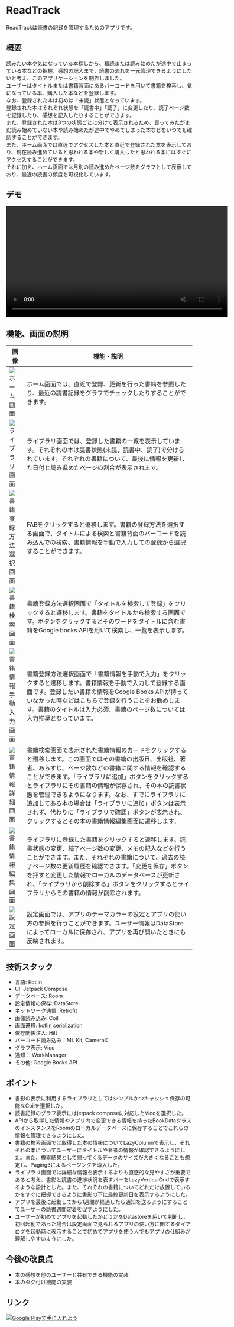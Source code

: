 # ReadTrack
ReadTrackは読書の記録を管理するためのアプリです。
## 概要
読みたい本や気になっている本探しから、積読または読み始めたが途中で止まっている本などの把握、感想の記入まで、読書の流れを一元管理できるようにしたいと考え、このアプリケーションを制作しました。  
ユーザーはタイトルまたは書籍背面にあるバーコードを用いて書籍を検索し、気になっている本、購入した本などを登録します。  
なお、登録された本は初めは「未読」状態となっています。  
登録された本はそれぞれ状態を「読書中」「読了」に変更したり、読了ページ数を記録したり、感想を記入したりすることができます。  
また、登録された本は3つの状態ごとに分けて表示されるため、買ってみたがまだ読み始めていない本や読み始めたが途中でやめてしまった本などをいつでも確認することができます。  
また、ホーム画面では直近でアクセスした本と直近で登録された本を表示しており、現在読み進めていると思われる本や新しく購入したと思われる本にはすぐにアクセスすることができます。  
それに加え、ホーム画面では月別の読み進めたページ数をグラフとして表示しており、最近の読書の頻度を可視化しています。

## デモ
<video src="https://github.com/user-attachments/assets/7d2ac95a-50b7-4915-8837-4ee957478e38
" controls width="600" />







## 機能、画面の説明
| 画像 | 機能・説明 |
|------|------------|
|![ホーム画面](https://github.com/user-attachments/assets/1a357db7-ec6e-45a4-866f-4e17efc95be5)| ホーム画面では、直近で登録、更新を行った書籍を参照したり、最近の読書記録をグラフでチェックしたりすることができます。 |
|![ライブラリ画面](https://github.com/user-attachments/assets/64d515c7-f2eb-4a84-8348-ec4295769ded)|ライブラリ画面では、登録した書籍の一覧を表示しています。それぞれの本は読書状態(未読、読書中、読了)で分けられています。それぞれの書籍について、最後に情報を更新した日付と読み進めたページの割合が表示されます。|
|![書籍登録方法選択画面](https://github.com/user-attachments/assets/e6082bfe-9965-44df-9cc1-0a46298276a1)|FABをクリックすると遷移します。書籍の登録方法を選択する画面で、タイトルによる検索と書籍背面のバーコードを読み込んでの検索、書籍情報を手動で入力しての登録から選択することができます。|
|![書籍検索画面](https://github.com/user-attachments/assets/297b4f36-b974-41dc-8ff5-e12a9913b1c0)|書籍登録方法選択画面で「タイトルを検索して登録」をクリックすると遷移します。書籍をタイトルから検索する画面です。ボタンをクリックするとそのワードをタイトルに含む書籍をGoogle books APIを用いて検索し、一覧を表示します。|
|![書籍情報手動入力画面](https://github.com/user-attachments/assets/4b0851fa-d57a-442f-9702-09168f3ae544)|書籍登録方法選択画面で「書籍情報を手動で入力」をクリックすると遷移します。書籍情報を手動で入力して登録する画面です。登録したい書籍の情報をGoogle Books APIが持っていなかった時などはこちらで登録を行うことをお勧めします。書籍のタイトルは入力必須、書籍のページ数については入力推奨となっています。|
|![書籍情報詳細画面](https://github.com/user-attachments/assets/64bd0da8-0fea-43c1-aff3-49bb9858f24a)|書籍検索画面で表示された書籍情報のカードをクリックすると遷移します。この画面ではその書籍の出版日、出版社、著者、あらすじ、ページ数などの書籍に関する情報を確認することができます。「ライブラリに追加」ボタンをクリックするとライブラリにその書籍の情報が保存され、その本の読書状態を管理できるようになります。なお、すでにライブラリに追加してある本の場合は「ライブラリに追加」ボタンは表示されず、代わりに「ライブラリで確認」ボタンが表示され、クリックするとその本の書籍情報編集画面に遷移します。|
|![書籍情報編集画面](https://github.com/user-attachments/assets/620f2dc2-7260-4aae-b7d4-e89686ba8d37)|ライブラリに登録した書籍をクリックすると遷移します。読書状態の変更、読了ページ数の変更、メモの記入などを行うことができます。また、それぞれの書籍について、過去の読了ページ数の更新履歴を確認できます。「変更を保存」ボタンを押すと変更した情報でローカルのデータベースが更新され、「ライブラリから削除する」ボタンをクリックするとライブラリからその書籍の情報が削除されます。|
|![設定画面](https://github.com/user-attachments/assets/1b1a16db-7aa5-4a5c-bd45-86d64084c25c)|設定画面では、アプリのテーマカラーの設定とアプリの使い方の参照を行うことができます。ユーザー情報はDataStoreによってローカルに保存され、アプリを再び開いたときにも反映されます。|
  
## 技術スタック
- 言語: Kotlin
- UI: Jetpack Compose
- データベース: Room
- 設定情報の保存: DataStore
- ネットワーク通信: Retrofit
- 画像読み込み: Coil
- 画面遷移: kotlin serialization
- 依存関係注入: Hilt
- バーコード読み込み：ML Kit, CameraX
- グラフ表示: Vico
- 通知： WorkManager
- その他: Google Books API
  
## ポイント
- 書影の表示に利用するライブラリとしてはシンプルかつキャッシュ保存の可能なCoilを選択した。
- 読書記録のグラフ表示にはjetpack composeに対応したVicoを選択した。
- APIから取得した情報やアプリ内で変更できる情報を持ったBookDataクラスのインスタンスをRoomのローカルデータベースに保存することでこれらの情報を管理できるようにした。
- 書籍の検索画面では取得した本の情報についてLazyColumnで表示し、それぞれの本についてユーザーにタイトルや著者の情報が確認できるようにした。また、検索結果として帰ってくるデータのサイズが大きくなることも想定し、Paging3によるページングを導入した。
- ライブラリ画面では詳細な情報を表示するよりも直感的な見やすさが重要であると考え、書影と読書の進捗状況を表すバーをLazyVerticalGridで表示するような設計とした。また、それぞれの書籍についてどれだけ放置しているかをすぐに把握できるように書影の下に最終更新日を表示するようにした。
- アプリを最後に起動してから1週間が経過したら通知を送るようにすることでユーザーの読書週間定着を促すようにした。
- ユーザーが初めてアプリを起動したかどうかをDatastoreを用いて判断し、初回起動であった場合は設定画面で見られるアプリの使い方に関するダイアログを起動時に表示することで初めてアプリを使う人でもアプリの仕組みが理解しやすいようにした。
  
## 今後の改良点
- 本の感想を他のユーザーと共有できる機能の実装
- 本のタグ付け機能の実装

## リンク
[![Google Playで手に入れよう](https://play.google.com/intl/en_us/badges/static/images/badges/ja_badge_web_generic.png)](https://play.google.com/store/apps/details?id=com.belltree.readtrack)
